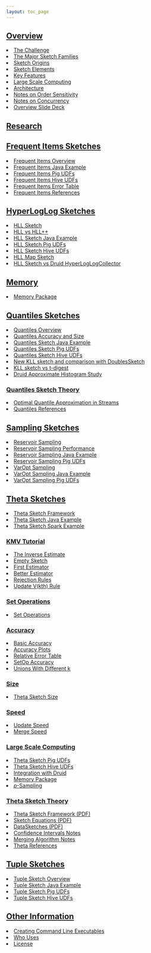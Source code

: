 ```yaml
---
layout: toc_page
---
```

<link rel="stylesheet" href="/css/toc.css">

<h2 id="overview"><a data-toggle="collapse" class="menu collapsed" href="#collapse_overview">Overview</a></h2>
<div class="collapse" id="collapse_overview">
  <li><a href="{{site.docs_dir}}/TheChallenge.html">The Challenge</a></li>
  <li><a href="{{site.docs_dir}}/MajorSketchFamilies.html">The Major Sketch Families</a></li>
  <li><a href="{{site.docs_dir}}/SketchOrigins.html">Sketch Origins</a></li>
  <li><a href="{{site.docs_dir}}/SketchElements.html">Sketch Elements</a></li>
  <li><a href="{{site.docs_dir}}/KeyFeatures.html">Key Features</a></li>
  <li><a href="{{site.docs_dir}}/LargeScale.html">Large Scale Computing</a></li>
  <li><a href="{{site.docs_dir}}/Architecture.html">Architecture</a></li>
  <li><a href="{{site.docs_dir}}/OrderSensitivity.html">Notes on Order Sensitivity</a></li>
  <li><a href="{{site.docs_dir}}/Concurrency.html">Notes on Concurrency</a></li>
  <li><a href="{{site.docs_pdf_dir}}/DataSketches_deck.pdf">Overview Slide Deck</a></li>
</div>

<h2 id="research"><a href="{{site.docs_dir}}/Research.html">Research</a></h2>

<h2 id="frequent-items-sketches"><a data-toggle="collapse" class="menu collapsed" href="#collapse_frequent">Frequent Items Sketches</a></h2>
<div class="collapse" id="collapse_frequent">
  <li><a href="{{site.docs_dir}}/FrequentItems/FrequentItemsOverview.html">Frequent Items Overview</a></li>
  <li><a href="{{site.docs_dir}}/FrequentItems/FrequentItemsJavaExample.html">Frequent Items Java Example</a></li>
  <li><a href="{{site.docs_dir}}/FrequentItems/FrequentItemsPigUDFs.html">Frequent Items Pig UDFs</a></li>
  <li><a href="{{site.docs_dir}}/FrequentItems/FrequentItemsHiveUDFs.html">Frequent Items Hive UDFs</a></li>
  <li><a href="{{site.docs_dir}}/FrequentItems/FrequentItemsErrorTable.html">Frequent Items Error Table</a></li>
  <li><a href="{{site.docs_dir}}/FrequentItems/FrequentItemsReferences.html">Frequent Items References</a></li>
</div>

<h2 id="hll-sketches"><a data-toggle="collapse" class="menu collapsed" href="#collapse_hll">HyperLogLog Sketches</a></h2>
<div class="collapse" id="collapse_hll">
  <li><a href="{{site.docs_dir}}/HLL/HLL.html">HLL Sketch</a></li>
  <li><a href="{{site.docs_dir}}/HLL/Hll_vs_Hllpp.html">HLL vs HLL++</a></li>
  <li><a href="{{site.docs_dir}}/HLL/HllJavaExample.html">HLL Sketch Java Example</a></li>
  <li><a href="{{site.docs_dir}}/HLL/HllPigUDFs.html">HLL Sketch Pig UDFs</a></li>
  <li><a href="{{site.docs_dir}}/HLL/HllHiveUDFs.html">HLL Sketch Hive UDFs</a></li>
  <li><a href="{{site.docs_dir}}/HLL/HllMap.html">HLL Map Sketch</a></li>
  <li><a href="{{site.docs_dir}}/HLL/HllSketchVsDruidHyperLogLogCollector.html">HLL Sketch vs Druid HyperLogLogCollector</a></li>
</div>

<h2 id="memory-package"><a data-toggle="collapse" class="menu collapsed" href="#collapse_memory">Memory</a></h2>
<div class="collapse" id="collapse_memory">
  <li><a href="{{site.docs_dir}}/Memory/MemoryPackage.html">Memory Package</a></li>
</div>

<h2 id="quantiles-sketches"><a data-toggle="collapse" class="menu collapsed" href="#collapse_quantiles">Quantiles Sketches</a></h2>
<div class="collapse" id="collapse_quantiles">
  <li><a href="{{site.docs_dir}}/Quantiles/QuantilesOverview.html">Quantiles Overview</a></li>
  <li><a href="{{site.docs_dir}}/Quantiles/QuantilesAccuracy.html">Quantiles Accuracy and Size</a></li>
  <li><a href="{{site.docs_dir}}/Quantiles/QuantilesJavaExample.html">Quantiles Sketch Java Example</a></li>
  <li><a href="{{site.docs_dir}}/Quantiles/QuantilesPigUDFs.html">Quantiles Sketch Pig UDFs</a></li>
  <li><a href="{{site.docs_dir}}/Quantiles/QuantilesHiveUDFs.html">Quantiles Sketch Hive UDFs</a></li>
  <li><a href="{{site.docs_dir}}/Quantiles/KLLSketch.html">New KLL sketch and comparison with DoublesSketch</a></li>
  <li><a href="{{site.docs_dir}}/Quantiles/KllSketchVsTDigest.html">KLL sketch vs t-digest</a></li>
  <li><a href="{{site.docs_dir}}/Quantiles/DruidApproxHistogramStudy.html">Druid Approximate Histogram Study</a></li>

  <h3><a data-toggle="collapse" class="menu collapsed" href="#collapse_quantilesTheory">Quantiles Sketch Theory</a></h3>
  <div class="collapse" id="collapse_quantilesTheory">
    <li><a href="{{site.docs_pdf_dir}}/Quantiles_KLL.pdf">Optimal Quantile Approximation in Streams</a></li>
    <li><a href="{{site.docs_dir}}/Quantiles/QuantilesReferences.html">Quantiles References</a></li>
  </div>
</div>

<h2 id="sampling-sketches"><a data-toggle="collapse" class="menu collapsed" href="#collapse_sampling">Sampling Sketches</a></h2>
<div class="collapse" id="collapse_sampling">
  <li><a href="{{site.docs_dir}}/Sampling/ReservoirSampling.html">Reservoir Sampling</a></li>
  <li><a href="{{site.docs_dir}}/Sampling/ReservoirSamplingPerformance.html">Reservoir Sampling Performance</a></li>
  <li><a href="{{site.docs_dir}}/Sampling/ReservoirSamplingJava.html">Reservoir Sampling Java Example</a></li>
  <li><a href="{{site.docs_dir}}/Sampling/ReservoirSamplingPigUDFs.html">Reservoir Sampling Pig UDFs</a></li>
  <li><a href="{{site.docs_dir}}/Sampling/VarOptSampling.html">VarOpt Sampling</a></li>
  <li><a href="{{site.docs_dir}}/Sampling/VarOptSamplingJava.html">VarOpt Sampling Java Example</a></li>
  <li><a href="{{site.docs_dir}}/Sampling/VarOptPigUDFs.html">VarOpt Sampling Pig UDFs</a></li>
</div>

<h2 id="theta-sketches"><a data-toggle="collapse" class="menu collapsed" href="#collapse_theta">Theta Sketches</a></h2>
<div class="collapse" id="collapse_theta">
  <li><a href="{{site.docs_dir}}/Theta/ThetaSketchFramework.html">Theta Sketch Framework</a></li>
  <li><a href="{{site.docs_dir}}/Theta/ThetaJavaExample.html">Theta Sketch Java Example</a></li>
  <li><a href="{{site.docs_dir}}/Theta/ThetaSparkExample.html">Theta Sketch Spark Example</a></li>

  <h3><a data-toggle="collapse" class="menu collapsed" href="#collapse_kmv">KMV Tutorial</a></h3>
  <div class="collapse" id="collapse_kmv">
    <li><a href="{{site.docs_dir}}/Theta/InverseEstimate.html">The Inverse Estimate</a></li>
    <li><a href="{{site.docs_dir}}/Theta/KMVempty.html">Empty Sketch</a></li>
    <li><a href="{{site.docs_dir}}/Theta/KMVfirstEst.html">First Estimator</a></li>
    <li><a href="{{site.docs_dir}}/Theta/KMVbetterEst.html">Better Estimator</a></li>
    <li><a href="{{site.docs_dir}}/Theta/KMVrejection.html">Rejection Rules</a></li>
    <li><a href="{{site.docs_dir}}/Theta/KMVupdateVkth.html">Update V(kth) Rule</a></li>
  </div>

  <h3><a data-toggle="collapse" class="menu collapsed" href="#collapse_set">Set Operations</a></h3>
  <div class="collapse" id="collapse_set">
    <li><a href="{{site.docs_dir}}/Theta/ThetaSketchSetOps.html">Set Operations</a></li>
  </div>

  <h3><a data-toggle="collapse" class="menu collapsed" href="#collapse_accuracy">Accuracy</a></h3>
  <div class="collapse" id="collapse_accuracy">
    <li><a href="{{site.docs_dir}}/Theta/ThetaAccuracy.html">Basic Accuracy</a></li>
    <li><a href="{{site.docs_dir}}/Theta/ThetaAccuracyPlots.html">Accuracy Plots</a></li>
    <li><a href="{{site.docs_dir}}/Theta/ThetaErrorTable.html">Relative Error Table</a></li>
    <li><a href="{{site.docs_dir}}/Theta/ThetaSketchSetOpsAccuracy.html">SetOp Accuracy</a></li>
    <li><a href="{{site.docs_dir}}/Theta/AccuracyOfDifferentKUnions.html">Unions With Different k</a></li>
  </div>

  <h3><a data-toggle="collapse" class="menu collapsed" href="#collapse_size">Size</a></h3>
  <div class="collapse" id="collapse_size">
    <li><a href="{{site.docs_dir}}/Theta/ThetaSize.html">Theta Sketch Size</a></li>
  </div>

  <h3><a data-toggle="collapse" class="menu collapsed" href="#collapse_speed">Speed</a></h3>
  <div class="collapse" id="collapse_speed">
    <li><a href="{{site.docs_dir}}/Theta/ThetaUpdateSpeed.html">Update Speed</a></li>
    <li><a href="{{site.docs_dir}}/Theta/ThetaMergeSpeed.html">Merge Speed</a></li>
  </div>

  <h3><a data-toggle="collapse" class="menu collapsed" href="#collapse_scale">Large Scale Computing</a></h3>
  <div class="collapse" id="collapse_scale">
    <li><a href="{{site.docs_dir}}/Theta/ThetaPigUDFs.html">Theta Sketch Pig UDFs</a></li>
    <li><a href="{{site.docs_dir}}/Theta/ThetaHiveUDFs.html">Theta Sketch Hive UDFs</a></li>
    <li><a href="{{site.docs_dir}}/DruidIntegration.html">Integration with Druid</a></li>
    <li><a href="{{site.docs_dir}}/Memory/MemoryPackage.html">Memory Package</a></li>
    <li><a href="{{site.docs_dir}}/Theta/ThetaPSampling.html"><i>p</i>-Sampling</a></li>
  </div>

  <h3><a data-toggle="collapse" class="menu collapsed" href="#collapse_thetaTheory">Theta Sketch Theory</a></h3>
  <div class="collapse" id="collapse_thetaTheory">
    <li><a href="{{site.docs_pdf_dir}}/ThetaSketchFramework.pdf">Theta Sketch Framework (PDF)</a></li>
    <li><a href="{{site.docs_pdf_dir}}/SketchEquations.pdf">Sketch Equations (PDF)</a></li>
    <li><a href="{{site.docs_pdf_dir}}/DataSketches.pdf">DataSketches (PDF)</a></li>
    <li><a href="{{site.docs_dir}}/Theta/ThetaConfidenceIntervals.html">Confidence Intervals Notes</a></li>
    <li><a href="{{site.docs_dir}}/Theta/ThetaMergingAlgorithm.html">Merging Algorithm Notes</a></li>
    <li><a href="{{site.docs_dir}}/Theta/ThetaReferences.html">Theta References</a></li>
  </div>
</div>

<h2 id="tuple-sketches"><a data-toggle="collapse" class="menu collapsed" href="#collapse_tuple">Tuple Sketches</a></h2>
<div class="collapse" id="collapse_tuple">
  <li><a href="{{site.docs_dir}}/Tuple/TupleOverview.html">Tuple Sketch Overview</a></li>
  <li><a href="{{site.docs_dir}}/Tuple/TupleJavaExample.html">Tuple Sketch Java Example</a></li>
  <li><a href="{{site.docs_dir}}/Tuple/TuplePigUDFs.html">Tuple Sketch Pig UDFs</a></li>
  <li><a href="{{site.docs_dir}}/Tuple/TupleHiveUDFs.html">Tuple Sketch Hive UDFs</a></li>
</div>

<h2 id="other-information"><a data-toggle="collapse" class="menu collapsed" href="#collapse_other">Other Information</a></h2>
<div class="collapse" id="collapse_other">
  <li><a href="{{site.docs_dir}}/CommandLine/CommandLine.html">Creating Command Line Executables</a></li>
  <li><a href="{{site.docs_dir}}/WhoUses.html">Who Uses</a></li>
  <li><a href="/LICENSE.html">License</a></li>
  <!-- * [Endorsements](endorsements.html) -->
</div>
